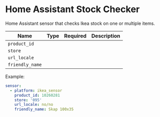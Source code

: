 # Home Assistant Stock Checker
Home Assistant sensor that checks Ikea stock on one or multiple items.


| Name    | Type        | **Required**  |   Description     |
|---------|-------------|---------------|-------------------|
| `product_id`    | 
| `store`         |
| `url_locale`    |
| `friendly_name` |








Example:

```yaml
sensor:
  - platform: ikea_sensor
    product_id: 10260281
    store: '095'
    url_locale: no/no
    friendly_name: Skap 100x35
```


